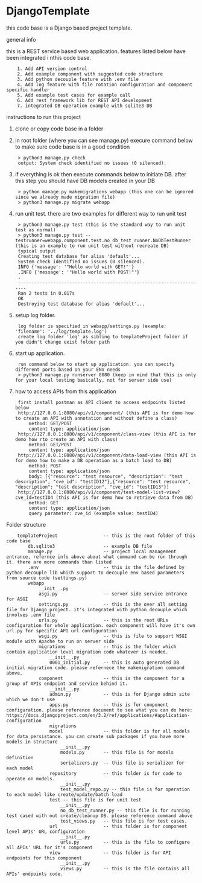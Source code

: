 # DjangoTemplate
this code base is a Django based project template. 

general info

this is a REST service based web application. features listed below have been integrated i nthis code base.

        1. Add API version control
        2. Add example component with suggested code structure
        3. Add python decouple feature with .env file
        4. Add log feature with file rotation configuration and component specific handler
        5. Add example test cases for example call
        6. Add rest_framework lib for REST API development
        7. integrated DB operation example with sqlite3 DB

instructions to run this project
1. clone or copy code base in a folder
2. in root folder (where you can see manage.py) execure command below to make sure code base is in a good condition

        > python3 manage.py check
        output: System check identified no issues (0 silenced).
3. if everything is ok then execute commands below to initiate DB. after this step you should have DB models created in your DB

        > python manage.py makemigrations webapp (this one can be ignored since we already made migration file)
        > python3 manage.py migrate webapp
4. run unit test. there are two examples for different way to run unit test

        > python3 manage.py test (this is the standard way to run unit test as normal)
        > python3 manage.py test --testrunner=webapp.component.test.no_db_test_runner.NoDbTestRunner (this is an example to run unit test without recreate DB)
        typical output
        Creating test database for alias 'default'...
        System check identified no issues (0 silenced).
        INFO {'message': '"Hello world with GET!"'}
        .INFO {'message': '"Hello world with POST!"'}
        .
        ----------------------------------------------------------------------
        Ran 2 tests in 0.017s
        OK
        Destroying test database for alias 'default'...
5. setup log folder. 

        log folder is specified in webapp/settings.py (example: 'filename': '../log/template.log')
        create log folder 'log' as sibling to templateProject folder if you didn't change exist folder path
6. start up application. 

        run command below to start up application. you can specify different ports based on your ENV needs
        > python3 manage.py runserver 8080 (keep in mind that this is only for your local testing basically, not for server side use)
7. how to access APIs from this application

        first install postman as API client to access endpoints listed below
        http://127.0.0.1:8080/api/v1/component/ (this API is for demo how to create an API with annotation and without define a class)
            method: GET/POST
            content type: application/json
        http://127.0.0.1:8080/api/v1/component/class-view (this API is for demo how rto create an API with class)
            method: GET/POST
            content type: application/json
        http://127.0.0.1:8080/api/v1/component/data-load-view (this API is for demo how to make a DB operation as a batch load to DB)
            method: POST
            content type: application/json
            body: [{"resource": "test resource", "description": "test description", "cve_id": "testID12"},{"resource": "test resource", "description": "test description", "cve_id": "testID13"}]
        http://127.0.0.1:8080/api/v1/component/test-model-list-view?cve_id=testID4 (this API is for demo how to retrieve data from DB)
            method: GET
            content type: application/json
            query parameter: cve_id (example value: testID4)
            
Folder structure

        templateProject                 -- this is the root folder of this code base
            db.sqlite3                  -- example DB file
            manage.py                   -- project local management entrance, refernce info above about what command can be run through it. there are more commands than listed
            .env                        -- this is the file defined by python decouple lib which support to decouple env based parameters from source code (settings.py)
            webapp
                __init__.py
                asgi.py                 -- server side service entrance for ASGI
                settings.py             -- this is the over all setting file for Django project. it's integrated with python decouple which involves .env file  
                urls.py                 -- this is the root URLs configuration for whole application. each component will have it's own url.py for specific API url configuration
                wsgi.py                 -- this is file to support WSGI module with Apache to run on server side
                migrations              -- this is the folder which contain application level migration code whatever is needed. 
                    __init__.py
                    0001_initial.py     -- this is auto generated DB initial migration code. please refernece the makemigration command above.
                component               -- this is the component for a group of APIs endpoint and service behind it.
                    __init__.py
                    admin.py            -- this is for Django admin site which we don't use
                    apps.py             -- this is for component configuration. please reference document to see what you can do here: https://docs.djangoproject.com/en/3.2/ref/applications/#application-configuration
                    migrations
                    model               -- this folder is for all models for data persistance. you can create sub packages if you have more models in structure
                        __init__.py
                        models.py       -- this file is for models definition
                        serializers.py  -- this file is serializer for each model
                    repository          -- this folder is for code to operate on models.
                        __init__.py
                        test_model_repo.py -- this file is for operation to each model like create/update/batch load
                    test -- this file is for unit test
                        __init__.py
                        no_db_test_runner.py -- this file is for running test cased with out create/cleanup DB. please reference command above
                        test_views.py   -- this file is for test cases.
                    url                 -- this folder is for component level APIs' URL configuration
                        __init__.py
                        urls.py         -- this is the file to configure all APIs' URL for it's component
                    view                -- this folder is for API endpoints for this component
                        __init__.py
                        views.py        -- this is the file contains all APIs' endpoints code.
